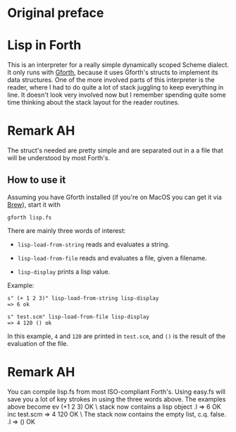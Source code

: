 # Original preface
# Lisp in Forth

This is an interpreter for a really simple dynamically scoped Scheme
dialect. It only runs with
[Gforth](https://www.gnu.org/software/gforth/), because it uses
Gforth's structs to implement its data structures. One of the more
involved parts of this interpreter is the reader, where I had to do
quite a lot of stack juggling to keep everything in line. It doesn't
look very involved now but I remember spending quite some time
thinking about the stack layout for the reader routines.

# Remark AH

The struct's needed are pretty simple and are separated out
in a a file that will be understood by most Forth's. 

## How to use it

Assuming you have Gforth installed (if you're on MacOS you can get it
via [Brew](https://brew.sh)), start it with

    gforth lisp.fs

There are mainly three words of interest:

* `lisp-load-from-string` reads and evaluates a string.

* `lisp-load-from-file` reads and evaluates a file, given a filename.

* `lisp-display` prints a lisp value.

Example:

    s" (+ 1 2 3)" lisp-load-from-string lisp-display
	=> 6 ok

    s" test.scm" lisp-load-from-file lisp-display
	=> 4 120 () ok

In this example, `4` and `120` are printed in `test.scm`, and `()` is
the result of the evaluation of the file.

# Remark AH
You can compile lisp.fs from most ISO-compliant Forth's.
Using easy.fs will save you a lot of key strokes in using the three words above.
The examples above become
ev (+1 2 3) OK
\ stack now contains a lisp object
.l 
=> 6 OK
inc test.scm
=> 4 120 OK
\ The stack now contains the empty list, c.q. false.
.l
=> () OK
